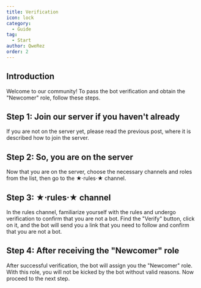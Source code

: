 ```yaml
---
title: Verification
icon: lock
category:
  - Guide
tag:
  - Start
author: QweRez
order: 2
---
```


## Introduction

Welcome to our community! To pass the bot verification and obtain the "Newcomer" role, follow these steps.

## Step 1: Join our server if you haven't already

If you are not on the server yet, please read the previous post, where it is described how to join the server.

## Step 2: So, you are on the server

Now that you are on the server, choose the necessary channels and roles from the list, then go to the ★⋅rules⋅★ channel.

## Step 3: ★⋅rules⋅★ channel

In the rules channel, familiarize yourself with the rules and undergo verification to confirm that you are not a bot. Find the "Verify" button, click on it, and the bot will send you a link that you need to follow and confirm that you are not a bot.

## Step 4: After receiving the "Newcomer" role

After successful verification, the bot will assign you the "Newcomer" role. With this role, you will not be kicked by the bot without valid reasons. Now proceed to the next step.
